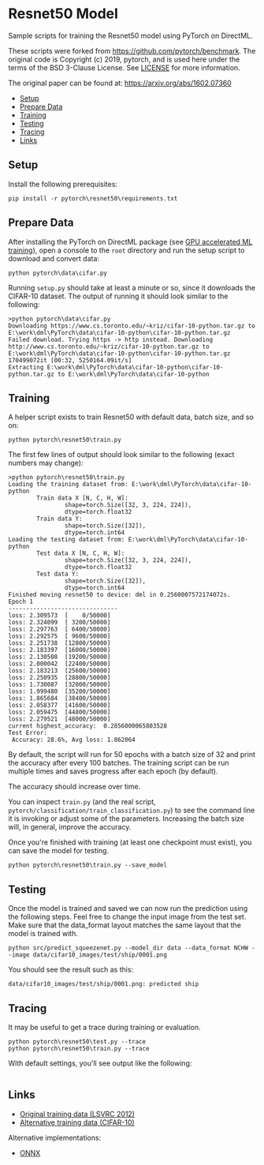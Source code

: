 # Resnet50 Model <!-- omit in toc -->

Sample scripts for training the Resnet50 model using PyTorch on DirectML.

These scripts were forked from https://github.com/pytorch/benchmark. The original code is Copyright (c) 2019, pytorch, and is used here under the terms of the BSD 3-Clause License. See [LICENSE](https://github.com/pytorch/benchmark/blob/main/LICENSE) for more information.

The original paper can be found at: https://arxiv.org/abs/1602.07360

- [Setup](#setup)
- [Prepare Data](#prepare-data)
- [Training](#training)
- [Testing](#testing)
- [Tracing](#tracing)
- [Links](#links)

## Setup
Install the following prerequisites:
```
pip install -r pytorch\resnet50\requirements.txt 
```

## Prepare Data

After installing the PyTorch on DirectML package (see [GPU accelerated ML training](..\readme.md)), open a console to the `root` directory and run the setup script to download and convert data:

```
python pytorch\data\cifar.py
```

Running `setup.py` should take at least a minute or so, since it downloads the CIFAR-10 dataset. The output of running it should look similar to the following:

```
>python pytorch\data\cifar.py
Downloading https://www.cs.toronto.edu/~kriz/cifar-10-python.tar.gz to E:\work\dml\PyTorch\data\cifar-10-python\cifar-10-python.tar.gz
Failed download. Trying https -> http instead. Downloading http://www.cs.toronto.edu/~kriz/cifar-10-python.tar.gz to E:\work\dml\PyTorch\data\cifar-10-python\cifar-10-python.tar.gz
170499072it [00:32, 5250164.09it/s]
Extracting E:\work\dml\PyTorch\data\cifar-10-python\cifar-10-python.tar.gz to E:\work\dml\PyTorch\data\cifar-10-python
```

## Training

A helper script exists to train Resnet50 with default data, batch size, and so on:

```
python pytorch\resnet50\train.py
```

The first few lines of output should look similar to the following (exact numbers may change):
```
>python pytorch\resnet50\train.py
Loading the training dataset from: E:\work\dml\PyTorch\data\cifar-10-python
        Train data X [N, C, H, W]:
                shape=torch.Size([32, 3, 224, 224]),
                dtype=torch.float32
        Train data Y:
                shape=torch.Size([32]),
                dtype=torch.int64
Loading the testing dataset from: E:\work\dml\PyTorch\data\cifar-10-python
        Test data X [N, C, H, W]:
                shape=torch.Size([32, 3, 224, 224]),
                dtype=torch.float32
        Test data Y:
                shape=torch.Size([32]),
                dtype=torch.int64
Finished moving resnet50 to device: dml in 0.2560007572174072s.
Epoch 1
-------------------------------
loss: 2.309573  [    0/50000]
loss: 2.324099  [ 3200/50000]
loss: 2.297763  [ 6400/50000]
loss: 2.292575  [ 9600/50000]
loss: 2.251738  [12800/50000]
loss: 2.183397  [16000/50000]
loss: 2.130508  [19200/50000]
loss: 2.000042  [22400/50000]
loss: 2.183213  [25600/50000]
loss: 2.250935  [28800/50000]
loss: 1.730087  [32000/50000]
loss: 1.999480  [35200/50000]
loss: 1.865684  [38400/50000]
loss: 2.058377  [41600/50000]
loss: 2.059475  [44800/50000]
loss: 2.279521  [48000/50000]
current highest_accuracy:  0.2856000065803528
Test Error:
 Accuracy: 28.6%, Avg loss: 1.862064
```

By default, the script will run for 50 epochs with a batch size of 32 and print the accuracy after every 100 batches. The training script can be run multiple times and saves progress after each epoch (by default).

The accuracy should increase over time.

You can inspect `train.py` (and the real script, `pytorch/classification/train_classification.py`) to see the command line it is invoking or adjust some of the parameters. Increasing the batch size will, in general, improve the accuracy. 

Once you're finished with training (at least one checkpoint must exist), you can save the model for testing.

```
python pytorch\resnet50\train.py --save_model
```

## Testing

Once the model is trained and saved we can now run the prediction using the following steps. Feel free to change the input image from the test set. Make sure that the data_format layout matches the same layout that the model is trained with.

```
python src/predict_squeezenet.py --model_dir data --data_format NCHW --image data/cifar10_images/test/ship/0001.png
```

You should see the result such as this:

```
data/cifar10_images/test/ship/0001.png: predicted ship
```

## Tracing

It may be useful to get a trace during training or evaluation.

```
python pytorch\resnet50\test.py --trace
python pytorch\resnet50\train.py --trace
```

With default settings, you'll see output like the following:

```

```

## Links

- [Original training data (LSVRC 2012)](http://www.image-net.org/challenges/LSVRC/2012/)
- [Alternative training data (CIFAR-10)](https://www.cs.toronto.edu/~kriz/cifar.html)

Alternative implementations:
- [ONNX](https://github.com/onnx/models/tree/master/vision/classification/resnet)